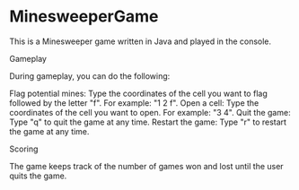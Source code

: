 # MinesweeperGame

This is a Minesweeper game written in Java and played in the console.

Gameplay


During gameplay, you can do the following:



Flag potential mines: Type the coordinates of the cell you want to flag followed by the letter "f". For example: "1 2 f".
Open a cell: Type the coordinates of the cell you want to open. For example: "3 4".
Quit the game: Type "q" to quit the game at any time.
Restart the game: Type "r" to restart the game at any time.

Scoring

The game keeps track of the number of games won and lost until the user quits the game.
